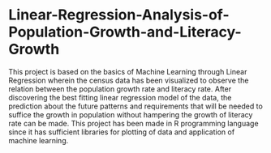 # Linear-Regression-Analysis-of-Population-Growth-and-Literacy-Growth
This project is based on the basics of Machine Learning through Linear Regression wherein the census data has been visualized to observe the relation between the population growth rate and literacy rate.
After discovering the best fitting linear regression model of the data, the prediction about the future patterns and requirements that will be needed to suffice the growth in population without hampering the growth of literacy rate can be made. This project has been made in R programming language since it has sufficient libraries for plotting of data and application of machine learning.

